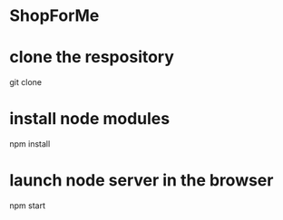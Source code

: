 # ShopForMe
# clone the respository
git clone 

# install node modules
npm install

# launch node server in the browser
npm start
